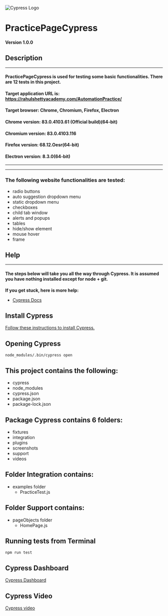 ![Cypress Logo](https://www.cypress.io/static/cypress-io-logo-social-share-8fb8a1db3cdc0b289fad927694ecb415.png)
# PracticePageCypress

#### Version 1.0.0

## Description
---
#### PracticePageCypress is used for testing some basic functionalities. There are 12 tests in this project.
#### Target application URL is: https://rahulshettyacademy.com/AutomationPractice/
#### Target browser: Chrome, Chromium, Firefox, Electron
#### Chrome version: 83.0.4103.61 (Official build)(64-bit)
#### Chromium version: 83.0.4103.116 
#### Firefox version: 68.12.Oesr(64-bit)
#### Electron version: 8.3.0(64-bit)
---
---

### The following website functionalities are tested:
* radio buttons
* auto suggestion dropdown menu 
* static dropdown menu
* checkboxes
* child tab window
* alerts and popups
* tables
* hide/show element
* mouse hover
* frame


## Help
---

#### The steps below will take you all the way through Cypress. It is assumed you have nothing installed except for node + git.

**If you get stuck, here is more help:**

* [Cypress Docs](https://docs.cypress.io/guides/overview/why-cypress.html#Running-tests "Cypress documentation")

## Install Cypress

[Follow these instructions to install Cypress.](https://docs.cypress.io/guides/getting-started/installing-cypress.html#System-requirements "Installing Cypress")

## Opening Cypress

`node_modules/.bin/cypress open`


## This project contains the following:
* cypress
* node_modules
* cypress.json
* package.json
* package-lock.json

## Package Cypress contains 6 folders:
* fixtures
* integration
* plugins
* screenshots
* support
* videos   

## Folder Integration contains:
* examples folder
    * PracticeTest.js


## Folder Support contains:
* pageObjects folder
    * HomePage.js


## Running tests from Terminal

`npm run test`

## Cypress Dashboard
[Cypress Dashboard](https://dashboard.cypress.io/projects/ssivg1/runs/1/specs)

## Cypress Video
[Cypress video](https://dashboard.cypress.io/projects/ssivg1/runs/1/specs/74f59b6a-8a48-4b02-bb37-5d47ddc77364/video)






